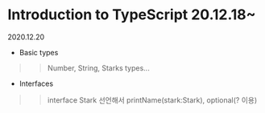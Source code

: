 # Introduction to TypeScript 20.12.18~
2020.12.20 
- Basic types
> > Number, String, Starks types...
- Interfaces
> > interface Stark 선언해서 printName(stark:Stark), optional(? 이용)